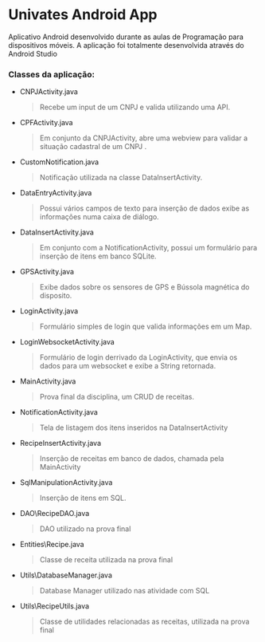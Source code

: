 # Univates Android App
Aplicativo Android desenvolvido durante as aulas de Programação para dispositivos móveis. A aplicação foi totalmente desenvolvida através do Android Studio

### Classes da aplicação: 
- CNPJActivity.java 
    > Recebe um input de um CNPJ e valida utilizando uma API.
- CPFActivity.java
    > Em conjunto da CNPJActivity, abre uma webview para validar a situação cadastral de um CNPJ  .
- CustomNotification.java
    > Notificação utilizada na classe DataInsertActivity.
- DataEntryActivity.java
    > Possui vários campos de texto para inserção de dados exibe as informações numa caixa de diálogo.
- DataInsertActivity.java
    > Em conjunto com a NotificationActivity, possui um formulário para inserção de itens em banco SQLite.
- GPSActivity.java
    > Exibe dados sobre os sensores de GPS e Bússola magnética do disposito.
- LoginActivity.java
    > Formulário simples de login que valida informações em um Map.
- LoginWebsocketActivity.java
    > Formulário de login derrivado da LoginActivity, que envia os dados para um websocket e exibe a String retornada.
- MainActivity.java
    > Prova final da disciplina, um CRUD de receitas.
- NotificationActivity.java
    > Tela de listagem dos itens inseridos na DataInsertActivity
- RecipeInsertActivity.java
    > Inserção de receitas em banco de dados, chamada pela MainActivity
- SqlManipulationActivity.java
    > Inserção de itens em SQL.
- DAO\RecipeDAO.java
    > DAO utilizado na prova final
- Entities\Recipe.java
    > Classe de receita utilizada na prova final
- Utils\DatabaseManager.java
    > Database Manager utilizado nas atividade com SQL
- Utils\RecipeUtils.java
    > Classe de utilidades relacionadas as receitas, utilizada na prova final
